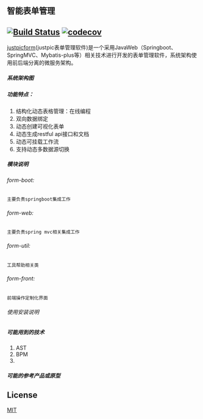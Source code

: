 
## 智能表单管理  
[![Build Status](https://travis-ci.org/justpic/justpic.svg?branch=master)](https://travis-ci.org/justpic/justpicform)
[![codecov](https://codecov.io/gh/justpic/justpicform/branch/master/graph/badge.svg)](https://codecov.io/gh/justpic/justpicform)
---------------------------------------------------------
  
[justpicform](https://github.com/justpic/justpicform)(justpic表单管理软件)是一个采用JavaWeb（Springboot、SpringMVC、Mybatis-plus等）相关技术进行开发的表单管理软件，系统架构使用前后端分离的微服务架构。

##### 系统架构图



##### 功能特点：
1. 结构化动态表格管理：在线编程 
2. 双向数据绑定
3. 动态创建可视化表单
4. 动态生成restful api接口和文档  
5. 动态可挂载工作流
6. 支持动态多数据源切换


##### 模块说明
###### form-boot: 
    主要负责springboot集成工作   

###### form-web:
    主要负责spring mvc相关集成工作  

###### form-util:  
    工具帮助相关类
    
###### form-front:  
    前端操作定制化界面


###### 使用安装说明


##### 可能用到的技术
1. AST
2. BPM
3. 

##### 可能的参考产品或原型


## License

[MIT](./LICENSE)

